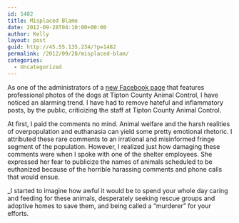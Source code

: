 ```yaml
---
id: 1482
title: Misplaced Blame
date: 2012-09-28T04:10:00+00:00
author: Kelly
layout: post
guid: http://45.55.135.234/?p=1482
permalink: /2012/09/28/misplaced-blam/
categories:
  - Uncategorized
---
```

As one of the administrators of a [new Facebook page](https://www.facebook.com/pages/Paws-and-Claws-Photography-for-Tipton-County-Animal-Shelter/277629969008195?ref=ts) that features professional photos of the dogs at Tipton County Animal Control, I have noticed an alarming trend. I have had to remove hateful and inflammatory posts, by the public, criticizing the staff at Tipton County Animal Control.

At first, I paid the comments no mind. Animal welfare and the harsh realities of overpopulation and euthanasia can yield some pretty emotional rhetoric. I attributed these rare comments to an irrational and misinformed fringe segment of the population. However, I realized just how damaging these comments were when I spoke with one of the shelter employees. She expressed her fear to publicize the names of animals scheduled to be euthanized because of the horrible harassing comments and phone calls that would ensue.

_I started to imagine how awful it would be to spend your whole day caring and feeding for these animals, desperately seeking rescue groups and adoptive homes to save them, and being called a &#8220;murderer&#8221; for your efforts.</p>